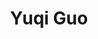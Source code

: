 ---
# Display name
title: Yuqi Guo

# Full name (for SEO)
first_name: Yuqi
last_name: Guo

# Username (this should match the folder name)
authors:
  - Yuqi Guo

# Is this the primary user of the site?
superuser: false

# Role/position
role: <b></b>
num: 2

# Organizations/Affiliations
organizations:
  - name: Department of Chemical and Material Engineering
  - name: Lyuliang University

# Short bio (displayed in user profile at end of posts)
# bio: This is a brief introduction.

interests:

# Social/Academic Networking
# For available icons, see: https://docs.hugoblox.com/getting-started/page-builder/#icons
#   For an email link, use "fas" icon pack, "envelope" icon, and a link in the
#   form "mailto:your-email@example.com" or "#contact" for contact widget.

# Link to a PDF of your resume/CV from the About widget.
# To enable, copy your resume/CV to `static/files/cv.pdf` and uncomment the lines below.
# - icon: cv
#   icon_pack: ai
#   link: files/cv.pdf

# Enter email to display Gravatar (if Gravatar enabled in Config)
email: ''

highlight_name: true

# Organizational groups that you belong to (for People widget)
#   Set this to `[]` or comment out if you are not using People widget.
user_groups:
  - Visiting Professors
---